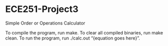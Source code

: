 # ECE251-Project3
Simple Order or Operations Calculator

To compile the program, run make.
To clear all compiled binaries, run make clean.
To run the program, run ./calc.out “{equation goes here}”.
